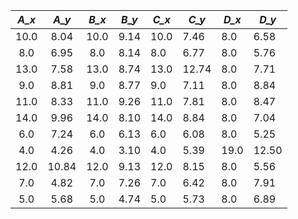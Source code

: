 | *A_x* | *A_y* | *B_x* | *B_y* | *C_x* | *C_y* | *D_x* | *D_y* |
| :---: | :---: | :---: | :---: | ----- | ----- | ----- | ----- |
| 10.0  | 8.04  | 10.0  | 9.14  | 10.0  | 7.46  | 8.0   | 6.58  |
|  8.0  | 6.95  |  8.0  | 8.14  | 8.0   | 6.77  | 8.0   | 5.76  |
| 13.0  | 7.58  | 13.0  | 8.74  | 13.0  | 12.74 | 8.0   | 7.71  |
|  9.0  | 8.81  |  9.0  | 8.77  | 9.0   | 7.11  | 8.0   | 8.84  |
| 11.0  | 8.33  | 11.0  | 9.26  | 11.0  | 7.81  | 8.0   | 8.47  |
| 14.0  | 9.96  | 14.0  | 8.10  | 14.0  | 8.84  | 8.0   | 7.04  |
|  6.0  | 7.24  |  6.0  | 6.13  | 6.0   | 6.08  | 8.0   | 5.25  |
|  4.0  | 4.26  |  4.0  | 3.10  | 4.0   | 5.39  | 19.0  | 12.50 |
| 12.0  | 10.84 | 12.0  | 9.13  | 12.0  | 8.15  | 8.0   | 5.56  |
|  7.0  | 4.82  |  7.0  | 7.26  | 7.0   | 6.42  | 8.0   | 7.91  |
|  5.0  | 5.68  |  5.0  | 4.74  | 5.0   | 5.73  | 8.0   | 6.89  |

